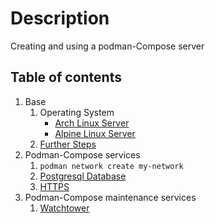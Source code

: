 # Description

Creating and using a podman-Compose server

## Table of contents

1. Base
    1. Operating System
        - [Arch Linux Server](base/operating-system/linux/arch/README.md)
        - [Alpine Linux Server](base/operating-system/linux/alpine/README.md)
    1. [Further Steps](base/further-steps/README.md)
1. Podman-Compose services
    1. `podman network create my-network`
    1. [Postgresql Database](docker-container/services/db-postgresql/README.md)
    1. [HTTPS](docker-container/services/https/README.md)
1. Podman-Compose maintenance services
    1. [Watchtower](docker-container/maintenance/watchtower/README.md)
